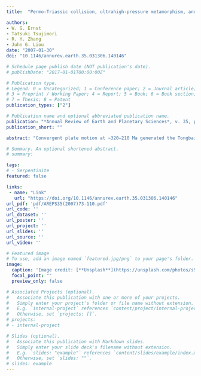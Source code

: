 ```yaml
---
title:  "Permo-Triassic collision, ultrahigh-pressure metamorphism, and tectonic exhumation along the East Asian continental margin"

authors:
- W. G. Ernst
- Tatsuki Tsujimori
- R. Y. Zhang
- Juhn G. Liou
date: "2007-01-30"
doi: "10.1146/annurev.earth.35.031306.140146"

# Schedule page publish date (NOT publication's date).
# publishDate: "2017-01-01T00:00:00Z"

# Publication type.
# Legend: 0 = Uncategorized; 1 = Conference paper; 2 = Journal article;
# 3 = Preprint / Working Paper; 4 = Report; 5 = Book; 6 = Book section;
# 7 = Thesis; 8 = Patent
publication_types: ["2"]

# Publication name and optional abbreviated publication name.
publication: "*Annual Review of Earth and Planetary Sciences*, v. 35, p. 73-110, https://doi.org/10.1146/annurev.earth.35.031306.140146" 
publication_short: ""

abstract: "Convergent plate motion at ∼320–210 Ma generated the Tongbai-Dabie-Sulu (east-central China)-Imjingang-Gyeonggi (central Korea)-Renge-Suo (Southwestern Japan)-Sikhote-Alin orogen along the paleo-Pacific edge of cratonal Asia. This amalgamated belt reflects collision between the Sino-Korean and Yangtze cratons on the SW portion, and accretion of outboard oceanic arcs ± sialic fragments against the NE margin. Subducted Proterozoic-Paleozoic continental and oceanic crustal complexes underwent high- and ultrahigh-pressure metamorphism at low to moderate temperatures. Tectonic slices of sialic crust episodically disengaged from the downgoing plate and, driven by buoyancy, ascended rapidly to midcrustal levels from depths exceeding 90–200 km after continental collision in east-central China plus or minus Korea, and from ∼30–50 km after arrival of far-traveled oceanic terranes in SW Japan and the Russian Far East. On achieving neutral buoyancy and stalling out at 10–20 km depth, later doming, gravitational collapse, and erosion exposed parts of the high- and ultrahigh-pressure complexes. This curvilinear orogen has been segmented and offset by major and minor transverse faults. Also, regional backarc spreading opened marginal basins behind the Permo-Triassic convergent suture zone, further disturbing portions oceanward."

# Summary. An optional shortened abstract.
# summary: 

tags: 
# - Serpentinite
featured: false

links:
 - name: "Link"
   url: "https://doi.org/10.1146/annurev.earth.35.031306.140146"
url_pdf: 'pdf/AREPS35(2007)73-110.pdf'
url_code: ''
url_dataset: ''
url_poster: ''
url_project: ''
url_slides: ''
url_source: ''
url_video: ''

# Featured image
# To use, add an image named `featured.jpg/png` to your page's folder. 
image: 
  caption: 'Image credit: [**Unsplash**](https://unsplash.com/photos/s9CC2SKySJM)'
  focal_point: ""
  preview_only: false

# Associated Projects (optional).
#   Associate this publication with one or more of your projects.
#   Simply enter your project's folder or file name without extension.
#   E.g. `internal-project` references `content/project/internal-project/index.md`.
#   Otherwise, set `projects: []`.
# projects:
# - internal-project

# Slides (optional).
#   Associate this publication with Markdown slides.
#   Simply enter your slide deck's filename without extension.
#   E.g. `slides: "example"` references `content/slides/example/index.md`.
#   Otherwise, set `slides: ""`.
# slides: example
---
```

